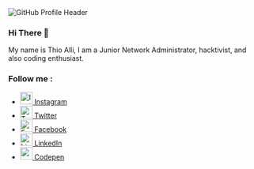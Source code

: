 <!DOCTYPE html>
<html lang="en">
<head>
<meta charset="UTF-8">
<meta name="description" content="My name is Thio Alli, I am a Junior Network Administrator, hacktivist, and also coding enthusiast.">
<meta name="keywords" content="GitHub, Profile, Junior, Network, Administrator, Hacktivist, Coding, Ethusiast, Markdown, Instagram, Facebook, Twitter, LinkedIn, Codepen">
<meta http-equiv="X-UA-Compatible" content="IE=7">
<meta http-equiv="X-UA-Compatible" content="IE=edge">
<meta name="viewport" content="width=device-width, initial-scale=1.0">

<!-- Bootstrap CSS -->
<link href="https://cdn.jsdelivr.net/npm/bootstrap@5.0.0-beta2/dist/css/bootstrap.min.css" rel="stylesheet" integrity="sha384-BmbxuPwQa2lc/FVzBcNJ7UAyJxM6wuqIj61tLrc4wSX0szH/Ev+nYRRuWlolflfl" crossorigin="anonymous">

<!-- Disable Highlight -->
<link rel="stylesheet" href="https://cdn.jsdelivr.net/gh/aallithioo/CDN/Stylesheets/DisableHighlight.css">

<!-- Disable Pointer -->
<link rel="stylesheet" href="https://cdn.jsdelivr.net/gh/aallithioo/CDN/Stylesheets/DisablePointer.css">
    
<!-- Disable Scrollbar -->
<link rel="stylesheet" href="https://cdn.jsdelivr.net/gh/aallithioo/CDN/Stylesheets/DisableScrollbar.css">

<!-- <title>THIO ALLI - GitHub</title> -->
</head>

<body>
<!-- GitHub Profile Header Image -->
<img src="https://cdn.jsdelivr.net/gh/aallithioo/CDN/Images/GitHub-Profile-Header-Retina.png" alt="GitHub Profile Header" target="blocked">

<!-- Introduction -->
### Hi There 👋
My name is Thio Alli, I am a Junior Network Administrator, hacktivist, and also coding enthusiast.

<!-- Social Media -->
### Follow me :
<ul class="d-flex flex-column justify-content-around align-items-center list-unstyled text-decoration-none">
<li class="pb-2"><img src="https://cdn.jsdelivr.net/gh/aallithioo/CDN/Images/Pointer-Ellipse.png" alt="Instagram" height="25" width="25"><a href="https://instagram.com/aallithioo/"> Instagram</a></li>
<li class="pb-2"><img src="https://cdn.jsdelivr.net/gh/aallithioo/CDN/Images/Pointer-Ellipse.png" alt="Twitter" height="25" width="25"><a href="https://twitter.com/aallithioo/"> Twitter</a></li>
<li class="pb-2"><img src="https://cdn.jsdelivr.net/gh/aallithioo/CDN/Images/Pointer-Ellipse.png" alt="Facebook" height="25" width="25"><a href="https://facebook.com/aallithioo/"> Facebook</a></li>
<li class="pb-2"><img src="https://cdn.jsdelivr.net/gh/aallithioo/CDN/Images/Pointer-Ellipse.png" alt="LinkedIn" height="25" width="25"><a href="https://linkedIn.com/aallithioo/"> LinkedIn</a></li>
<li class="pb-2"><img src="https://cdn.jsdelivr.net/gh/aallithioo/CDN/Images/Pointer-Ellipse.png" alt="codepen" height="25" width="25"><a href="https://codepen.com/aallithioo/"> Codepen</a></li>
<!-- <li class="pb-2"><img src="https://cdn.jsdelivr.net/gh/aallithioo/CDN/Images/Pointer-Ellipse.png" alt="Telegram" height="25" width="25"><a href="https://telegram.com/aallithioo/"> Telegram</a></li> -->
<!-- <li class="pb-2"><img src="https://cdn.jsdelivr.net/gh/aallithioo/CDN/Images/Pointer-Ellipse.png" alt="Discord" height="25" width="25"><a href="https://discord.com/aallithioo/"> Discord</a></li> -->
</ul>

<!-- Bootstrap JS Bundle with Popper -->

<script src="https://cdn.jsdelivr.net/npm/bootstrap@5.0.0-beta2/dist/js/bootstrap.bundle.min.js" integrity="sha384-b5kHyXgcpbZJO/tY9Ul7kGkf1S0CWuKcCD38l8YkeH8z8QjE0GmW1gYU5S9FOnJ0" crossorigin="anonymous"></script>

<!-- Clear Local storage -->

<script src="https://cdn.jsdelivr.net/gh/aallithioo/CDN/Scripts/ClearLocalStorage.js"></script>
    
<!-- Disable Hotkey -->

<script src="https://cdn.jsdelivr.net/gh/aallithioo/CDN/Scripts/DisableHotkey.js"></script>
    
<!-- Disable Right Click -->

<script src="https://cdn.jsdelivr.net/gh/aallithioo/CDN/Scripts/DsiableRightClick.js"></script>
</body>
</html>

<!--
### Hi there 👋


**allithio/allithio** is a ✨ _special_ ✨ repository because its `README.md` (this file) appears on your GitHub profile.

Here are some ideas to get you started:

- 🔭 I’m currently working on ...
- 🌱 I’m currently learning ...
- 👯 I’m looking to collaborate on ...
- 🤔 I’m looking for help with ...
- 💬 Ask me about ...
- 📫 How to reach me: ...
- 😄 Pronouns: ...
- ⚡ Fun fact: ...
-->
